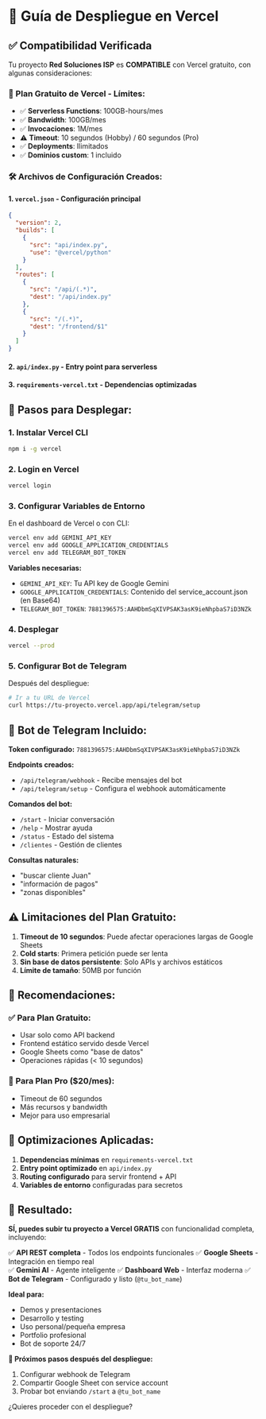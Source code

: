 # 🚀 Guía de Despliegue en Vercel

## ✅ Compatibilidad Verificada

Tu proyecto **Red Soluciones ISP** es **COMPATIBLE** con Vercel gratuito, con algunas consideraciones:

### 🎯 Plan Gratuito de Vercel - Límites:
- ✅ **Serverless Functions**: 100GB-hours/mes
- ✅ **Bandwidth**: 100GB/mes
- ✅ **Invocaciones**: 1M/mes
- ⚠️ **Timeout**: 10 segundos (Hobby) / 60 segundos (Pro)
- ✅ **Deployments**: Ilimitados
- ✅ **Dominios custom**: 1 incluido

### 🛠️ Archivos de Configuración Creados:

#### 1. `vercel.json` - Configuración principal
```json
{
  "version": 2,
  "builds": [
    {
      "src": "api/index.py",
      "use": "@vercel/python"
    }
  ],
  "routes": [
    {
      "src": "/api/(.*)",
      "dest": "/api/index.py"
    },
    {
      "src": "/(.*)", 
      "dest": "/frontend/$1"
    }
  ]
}
```

#### 2. `api/index.py` - Entry point para serverless
#### 3. `requirements-vercel.txt` - Dependencias optimizadas

## 🚀 Pasos para Desplegar:

### 1. Instalar Vercel CLI
```bash
npm i -g vercel
```

### 2. Login en Vercel
```bash
vercel login
```

### 3. Configurar Variables de Entorno
En el dashboard de Vercel o con CLI:
```bash
vercel env add GEMINI_API_KEY
vercel env add GOOGLE_APPLICATION_CREDENTIALS
vercel env add TELEGRAM_BOT_TOKEN
```

**Variables necesarias:**
- `GEMINI_API_KEY`: Tu API key de Google Gemini
- `GOOGLE_APPLICATION_CREDENTIALS`: Contenido del service_account.json (en Base64)
- `TELEGRAM_BOT_TOKEN`: `7881396575:AAHDbmSqXIVPSAK3asK9ieNhpbaS7iD3NZk`

### 4. Desplegar
```bash
vercel --prod
```

### 5. Configurar Bot de Telegram
Después del despliegue:
```bash
# Ir a tu URL de Vercel
curl https://tu-proyecto.vercel.app/api/telegram/setup
```

## 🤖 **Bot de Telegram Incluido:**

**Token configurado:** `7881396575:AAHDbmSqXIVPSAK3asK9ieNhpbaS7iD3NZk`

**Endpoints creados:**
- `/api/telegram/webhook` - Recibe mensajes del bot
- `/api/telegram/setup` - Configura el webhook automáticamente

**Comandos del bot:**
- `/start` - Iniciar conversación
- `/help` - Mostrar ayuda
- `/status` - Estado del sistema
- `/clientes` - Gestión de clientes

**Consultas naturales:**
- "buscar cliente Juan"
- "información de pagos"
- "zonas disponibles"

## ⚠️ Limitaciones del Plan Gratuito:

1. **Timeout de 10 segundos**: Puede afectar operaciones largas de Google Sheets
2. **Cold starts**: Primera petición puede ser lenta
3. **Sin base de datos persistente**: Solo APIs y archivos estáticos
4. **Límite de tamaño**: 50MB por función

## 🎯 Recomendaciones:

### ✅ Para Plan Gratuito:
- Usar solo como API backend
- Frontend estático servido desde Vercel
- Google Sheets como "base de datos"
- Operaciones rápidas (< 10 segundos)

### 🚀 Para Plan Pro ($20/mes):
- Timeout de 60 segundos
- Más recursos y bandwidth
- Mejor para uso empresarial

## 🔧 Optimizaciones Aplicadas:

1. **Dependencias mínimas** en `requirements-vercel.txt`
2. **Entry point optimizado** en `api/index.py`
3. **Routing configurado** para servir frontend + API
4. **Variables de entorno** configuradas para secretos

## 🎉 Resultado:

**SÍ, puedes subir tu proyecto a Vercel GRATIS** con funcionalidad completa, incluyendo:

✅ **API REST completa** - Todos los endpoints funcionales
✅ **Google Sheets** - Integración en tiempo real  
✅ **Gemini AI** - Agente inteligente
✅ **Dashboard Web** - Interfaz moderna
✅ **Bot de Telegram** - Configurado y listo (`@tu_bot_name`)

**Ideal para:**
- Demos y presentaciones
- Desarrollo y testing
- Uso personal/pequeña empresa
- Portfolio profesional
- Bot de soporte 24/7

**🚀 Próximos pasos después del despliegue:**
1. Configurar webhook de Telegram
2. Compartir Google Sheet con service account
3. Probar bot enviando `/start` a `@tu_bot_name`

¿Quieres proceder con el despliegue?
